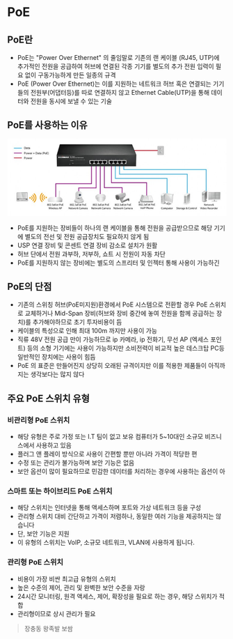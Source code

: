 # PoE

## PoE란

- PoE는 "Power Over Ethernet" 의 줄임말로 기존의 랜 케이블 (RJ45, UTP)에 추가적인 전원을 공급하여 허브에 연결된 각종 기기를 별도의 추가 전원 입력이 필요 없이 구동가능하게 만든 일종의 규격
- PoE (Power Over Ethernet)는 이를 지원하는 네트워크 허브 혹은 연결되는 기기들의 전원부(어댑터등)를 따로 연결하지 않고 Ethernet Cable(UTP)을 통해 데이터와 전원을 동시에 보낼 수 있는 기술

## PoE를 사용하는 이유

<img src="./image/poe.png" alt="Alt123" width="600">

- PoE를 지원하는 장비들이 하나의 랜 케이블을 통해 전원을 공급받으므로 해당 기기에 별도의 전선 및 전원 공급장치도 필요하지 않게 됨
- USP 연결 장비 및 콘센트 연결 장비 감소로 설치가 원활
- 허브 단에서 전원 과부하, 저부하, 쇼트 시 전원이 자동 차단
- PoE를 지원하지 않는 장비에는 별도의 스프리터 및 인젝터 통해 사용이 가능하긴

## PoE의 단점

- 기존의 스위칭 허브(PoE미지원)환경에서 PoE 시스템으로 전환할 경우 PoE 스위치로 교체하거나 Mid-Span 장비(허브와 장비 중간에 놓여 전원을 함께 공급하는 장치)를 추가해야하므로 초기 투자비용이 듬
- 케이블의 특성으로 인해 최대 100m 까지만 사용이 가능
- 직류 48V 전원 공급 만이 가능하므로 ip 카메라, ip 전화기, 무선 AP (엑세스 포인트) 등의 소형 기기에는 사용이 가능하지만 소비전력이 비교적 높은 데스크탑 PC등 일반적인 장치에는 사용이 힘듬
- PoE 의 표준은 만들어진지 상당히 오래된 규격이지만 이를 적용한 제품들이 아직까지는 생각보다는 많지 않다

## 주요 PoE 스위치 유형

### **비관리형 PoE 스위치**

- 해당 유형은 주로 가정 또는 I.T 팀이 없고 보유 컴퓨터가 5~10대인 소규모 비즈니스에서 사용하고 있음
- 플러그 앤 플레이 방식으로 사용이 간편할 뿐만 아니라 가격이 적당한 편
- 수정 또는 관리가 불가능하며 보안 기능은 없음
- 보안 옵션이 많이 필요하므로 민감한 데이터를 처리하는 경우에 사용하는 옵션이 아

### **스마트 또는 하이브리드 PoE 스위치**

- 해당 스위치는 인터넷을 통해 액세스하며 포트와 가상 네트워크 등을 구성
- 관리형 스위치 대비 간단하고 가격이 저렴하나, 동일한 여러 기능을 제공하지는 않습니다
- 단, 보안 기능은 지원
- 이 유형의 스위치는 VoIP, 소규모 네트워크, VLAN에 사용하게 됩니다.

### **관리형 PoE 스위치**

- 비용이 가장 비싼 최고급 유형의 스위치
- 높은 수준의 제어, 관리 및 완벽한 보안 수준을 자랑
- 24시간 모니터링, 원격 액세스, 제어, 확장성을 필요로 하는 경우, 해당 스위치가 적합
- 관리형이므로 상시 관리가 필요


> 장충동 왕족발 보쌈